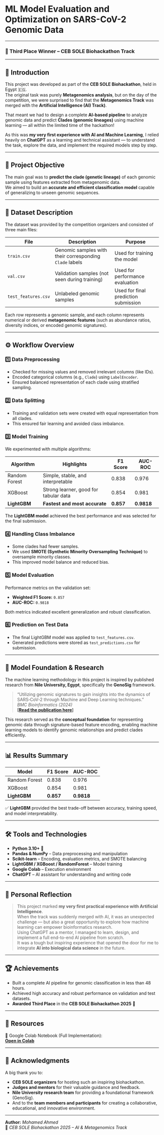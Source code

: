 # ML Model Evaluation and Optimization on SARS-CoV-2 Genomic Data 
---
### 🚀 Third Place Winner – CEB SOLE Biohackathon Track

---

## 📖 Introduction
This project was developed as part of the **CEB SOLE Biohackathon**, held in Egypt 🇪🇬.  
The original task was purely **Metagenomics analysis**, but on the day of the competition, we were surprised to find that the **Metagenomics Track** was merged with the **Artificial Intelligence (AI) Track)**.

That meant we had to design a complete **AI-based pipeline** to analyze genomic data and predict **Clades (genomic lineages)** using machine learning — all within the limited time of the hackathon!

As this was **my very first experience with AI and Machine Learning**, I relied heavily on **ChatGPT** as a learning and technical assistant — to understand the task, explore the data, and implement the required models step by step.

---

## 🎯 Project Objective
The main goal was to **predict the clade (genetic lineage)** of each genomic sample using features extracted from metagenomic data.  
We aimed to build an **accurate and efficient classification model** capable of generalizing to unseen genomic sequences.

---

## 🧠 Dataset Description
The dataset was provided by the competition organizers and consisted of three main files:

| File | Description | Purpose |
|------|--------------|----------|
| `train.csv` | Genomic samples with their corresponding `Clade` labels | Used for training the model |
| `val.csv` | Validation samples (not seen during training) | Used for performance evaluation |
| `test_features.csv` | Unlabeled genomic samples | Used for final prediction submission |

Each row represents a genomic sample, and each column represents numerical or derived **metagenomic features** (such as abundance ratios, diversity indices, or encoded genomic signatures).

---

## ⚙️ Workflow Overview

### 1️⃣ Data Preprocessing
- Checked for missing values and removed irrelevant columns (like IDs).  
- Encoded categorical columns (e.g., `Clade`) using `LabelEncoder`.  
- Ensured balanced representation of each clade using stratified sampling.

### 2️⃣ Data Splitting
- Training and validation sets were created with equal representation from all clades.  
- This ensured fair learning and avoided class imbalance.

### 3️⃣ Model Training
We experimented with multiple algorithms:

| Algorithm | Highlights | F1 Score | AUC-ROC |
|------------|-------------|-----------|----------|
| Random Forest | Simple, stable, and interpretable | 0.838 | 0.976 |
| XGBoost | Strong learner, good for tabular data | 0.854 | 0.981 |
| **LightGBM** | **Fastest and most accurate** | **0.857** | **0.9818** |

The **LightGBM model** achieved the best performance and was selected for the final submission.

### 4️⃣ Handling Class Imbalance
- Some clades had fewer samples.  
- We used **SMOTE (Synthetic Minority Oversampling Technique)** to oversample minority classes.  
- This improved model balance and reduced bias.

### 5️⃣ Model Evaluation
Performance metrics on the validation set:
- **Weighted F1 Score:** `0.857`  
- **AUC-ROC:** `0.9818`  

Both metrics indicated excellent generalization and robust classification.

### 6️⃣ Prediction on Test Data
- The final LightGBM model was applied to `test_features.csv`.  
- Generated predictions were stored as `test_predictions.csv` for submission.

---

## 🧬 Model Foundation & Research

The machine learning methodology in this project is inspired by published research from **Nile University, Egypt**, specifically the **GenoSig** framework.

> “Utilizing genomic signatures to gain insights into the dynamics of SARS‐CoV‐2 through Machine and Deep Learning techniques.”  
> *BMC Bioinformatics (2024)*  
> **[[Read the publication here](https://bmcbioinformatics.biomedcentral.com/articles/10.1186/s12859-024-05648-2)]**

This research served as the **conceptual foundation** for representing genomic data through signature-based feature encoding, enabling machine learning models to identify genomic relationships and predict clades efficiently.

---

## 📊 Results Summary

| Model | F1 Score | AUC-ROC |
|--------|-----------|----------|
| Random Forest | 0.838 | 0.976 |
| XGBoost | 0.854 | 0.981 |
| **LightGBM** | **0.857** | **0.9818** |

✅ **LightGBM** provided the best trade-off between accuracy, training speed, and model interpretability.

---

## 🛠️ Tools and Technologies
- **Python 3.10+** 🐍  
- **Pandas & NumPy** – Data preprocessing and manipulation  
- **Scikit-learn** – Encoding, evaluation metrics, and SMOTE balancing  
- **LightGBM / XGBoost / RandomForest** – Model training  
- **Google Colab** – Execution environment  
- **ChatGPT** – AI assistant for understanding and writing code  

---

## 💬 Personal Reflection
> This project marked **my very first practical experience with Artificial Intelligence**.  
> When the track was suddenly merged with AI, it was an unexpected challenge — but also a great opportunity to explore how machine learning can empower bioinformatics research.  
> Using ChatGPT as a mentor, I managed to learn, design, and implement a full end-to-end AI pipeline from scratch.  
> It was a tough but inspiring experience that opened the door for me to integrate **AI into biological data science** in the future.  

---

## 🏆 Achievements
- Built a complete AI pipeline for genomic classification in less than 48 hours.  
- Achieved high accuracy and robust performance on validation and test datasets.  
- **Awarded Third Place** in the **CEB SOLE Biohackathon 2025** 🎉  

---

## 🔗 Resources
📓 Google Colab Notebook (Full Implementation):  
[**Open in Colab**](PUT_YOUR_NOTEBOOK_LINK_HERE)

---

## 🙏 Acknowledgments
A big thank you to:
- **CEB SOLE organizers** for hosting such an inspiring biohackathon.  
- **Judges and mentors** for their valuable guidance and feedback.  
- **Nile University research team** for providing a foundational framework (GenoSig).  
- And to the **team members and participants** for creating a collaborative, educational, and innovative environment.

---

**Author:** *Mohamed Ahmed*  
📅 *CEB SOLE Biohackathon 2025 – AI & Metagenomics Track*  

